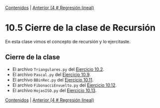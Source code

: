 [Contenidos](../Contenidos.md) \| [Anterior (4 # Regresión lineal)](04_Regresion_Lineal.md)

# 10.5 Cierre de la clase de Recursión

En esta clase vimos el concepto de recursión y lo ejercitaste.

## Cierre de la clase

* El archivo `Triangulares.py` del [Ejercicio 10.2](../10_Recursion/03_EjerciciosRec.md#ejercicio-102-números-triangulares).
* El archivo `Pascal.py` del [Ejercicio 10.9](../10_Recursion/03_EjerciciosRec.md#ejercicio-109-pascal).
* El archivo `BBinRec.py` del [Ejercicio 10.11](../10_Recursion/03_EjerciciosRec.md#ejercicio-1011-búsqueda-binaria).
* El archivo `FibonacciEnvuelto.py` del [Ejercicio 10.12](../10_Recursion/03_EjerciciosRec.md#ejercicio-1012-envolviendo-a-fibonacci).
* El archivo `HojasISO.py` del [Ejercicio 10.13](../10_Recursion/03_EjerciciosRec.md#ejercicio-1013-hojas-iso-y-recursión).


[Contenidos](../Contenidos.md) \| [Anterior (4 # Regresión lineal)](04_Regresion_Lineal.md)

